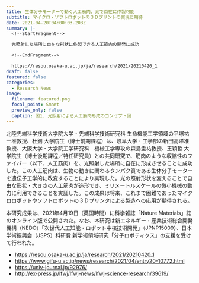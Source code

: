 ```yaml
---
title: 生体分子モーターで動く人工筋肉、光で自在に作製可能
subtitle: マイクロ・ソフトロボットの３Ｄプリントの実現に期待
date: 2021-04-20T04:00:03.203Z
summary: |-
  <!--StartFragment-->

  光照射した場所に自在な形状に作製できる人工筋肉の開発に成功

  <!--EndFragment-->

  https://resou.osaka-u.ac.jp/ja/research/2021/20210420_1
draft: false
featured: false
categories:
  - Research News
image:
  filename: featured.png
  focal_point: Smart
  preview_only: false
  caption: 図1. 光照射による人工筋肉形成のコンセプト図
---
```

<!--StartFragment-->

北陸先端科学技術大学院大学・先端科学技術研究科 生命機能工学領域の平塚祐一准教授、杜釗 大学院生（博士前期課程）は、岐阜大学・工学部の新田高洋准教授、大阪大学・大学院工学研究科　機械工学専攻の森島圭祐教授、王穎哲 大学院生（博士後期課程／特任研究員）との共同研究で、筋肉のような収縮性のファイバー（以下、人工筋肉）を、光照射した場所に自在に形成させることに成功した。この人工筋肉は、生物の動きに関わるタンパク質である生体分子モーターを遺伝子工学的に改変することにより実現した。光の照射形状を変えることで自由な形状・大きさの人工筋肉が造形でき、ミリメートルスケールの微小機械の動力に利用できることを実証した。この成果は将来、これまで困難であったマイクロロボットやソフトロボットの３Ｄプリンタによる製造への応用が期待される。

本研究成果は、2021年4月19日（英国時間）に科学雑誌「Nature Materials」誌のオンライン版で公開された。なお、本研究は新エネルギー・産業技術総合開発機構（NEDO）「次世代人工知能・ロボット中核技術開発」（JPNP15009）、日本学術振興会（JSPS）科研費 新学術領域研究「分子ロボティクス」の支援を受けて行われた。

* https://resou.osaka-u.ac.jp/ja/research/2021/20210420_1
* https://www.gifu-u.ac.jp/news/research/2021/04/entry20-10772.html
* https://univ-journal.jp/92976/
* http://ex-press.jp/lfwj/lfwj-news/lfwj-science-research/39619/

<!--EndFragment-->